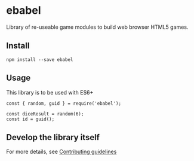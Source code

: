 # ebabel
Library of re-useable game modules to build web browser HTML5 games.

## Install
```
npm install --save ebabel
```

## Usage
This library is to be used with ES6+

```
const { random, guid } = require('ebabel');

const diceResult = random(6);
const id = guid();
```

## Develop the library itself
For more details, see [Contributing guidelines](CONTRIBUTING.md)
